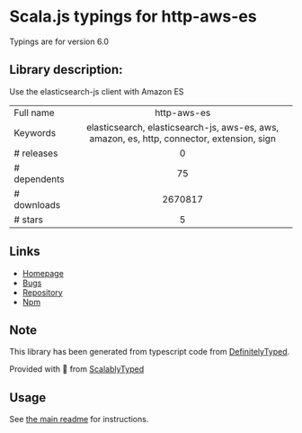 
# Scala.js typings for http-aws-es

Typings are for version 6.0

## Library description:
Use the elasticsearch-js client with Amazon ES

|                    |                 |
| ------------------ | :-------------: |
| Full name          | http-aws-es |
| Keywords           | elasticsearch, elasticsearch-js, aws-es, aws, amazon, es, http, connector, extension, sign |
| # releases         | 0 |
| # dependents       | 75 |
| # downloads        | 2670817 |
| # stars            | 5 |

## Links
- [Homepage](https://github.com/TheDeveloper/http-aws-es#readme)
- [Bugs](https://github.com/TheDeveloper/http-aws-es/issues)
- [Repository](https://github.com/TheDeveloper/http-aws-es)
- [Npm](https://www.npmjs.com/package/http-aws-es)
    


## Note
This library has been generated from typescript code from [DefinitelyTyped](https://definitelytyped.org).

Provided with :purple_heart: from [ScalablyTyped](https://github.com/oyvindberg/ScalablyTyped)

## Usage
See [the main readme](../../readme.md) for instructions.


